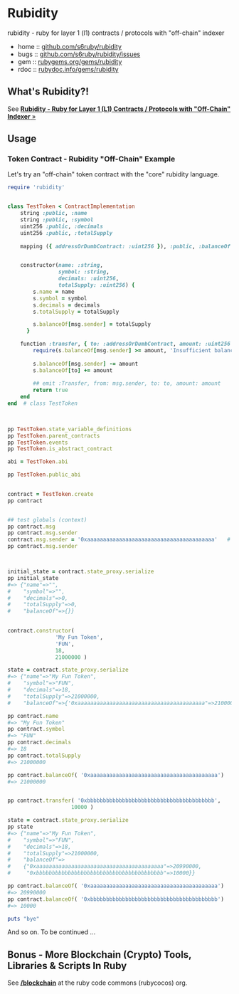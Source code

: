 # Rubidity 

rubidity - ruby for layer 1 (l1) contracts / protocols with "off-chain" indexer


* home  :: [github.com/s6ruby/rubidity](https://github.com/s6ruby/rubidity)
* bugs  :: [github.com/s6ruby/rubidity/issues](https://github.com/s6ruby/rubidity/issues)
* gem   :: [rubygems.org/gems/rubidity](https://rubygems.org/gems/rubidity)
* rdoc  :: [rubydoc.info/gems/rubidity](http://rubydoc.info/gems/rubidity)



## What's Rubidity?!

See [**Rubidity - Ruby for Layer 1 (L1) Contracts / Protocols with "Off-Chain" Indexer**  »](https://github.com/s6ruby/rubidity)


## Usage

### Token Contract - Rubidity "Off-Chain" Example

Let's try an "off-chain" token contract with 
the "core" rubidity language.


``` ruby
require 'rubidity'


class TestToken < ContractImplementation    
    string :public, :name
    string :public, :symbol
    uint256 :public, :decimals    
    uint256 :public, :totalSupply
  
    mapping ({ addressOrDumbContract: :uint256 }), :public, :balanceOf


    constructor(name: :string, 
                symbol: :string, 
                decimals: :uint256,
                totalSupply: :uint256) {
        s.name = name
        s.symbol = symbol
        s.decimals = decimals
        s.totalSupply = totalSupply

        s.balanceOf[msg.sender] = totalSupply
      }

    function :transfer, { to: :addressOrDumbContract, amount: :uint256 }, :public, :virtual, returns: :bool do
        require(s.balanceOf[msg.sender] >= amount, 'Insufficient balance')
        
        s.balanceOf[msg.sender] -= amount
        s.balanceOf[to] += amount
   
        ## emit :Transfer, from: msg.sender, to: to, amount: amount        
        return true
    end
end  # class TestToken  
  


pp TestToken.state_variable_definitions
pp TestToken.parent_contracts 
pp TestToken.events 
pp TestToken.is_abstract_contract

abi = TestToken.abi

pp TestToken.public_abi
  

contract = TestToken.create
pp contract


## test globals (context)
pp contract.msg
pp contract.msg.sender
contract.msg.sender = '0xaaaaaaaaaaaaaaaaaaaaaaaaaaaaaaaaaaaaaaaa'   # a(lice)
pp contract.msg.sender



initial_state = contract.state_proxy.serialize
pp initial_state  
#=> {"name"=>"", 
#    "symbol"=>"", 
#    "decimals"=>0, 
#    "totalSupply"=>0, 
#    "balanceOf"=>{}}
      

contract.constructor(
               'My Fun Token',
               'FUN',
               18,
               21000000 )

state = contract.state_proxy.serialize
#=> {"name"=>"My Fun Token",
#    "symbol"=>"FUN",
#    "decimals"=>18,
#    "totalSupply"=>21000000,
#    "balanceOf"=>{'0xaaaaaaaaaaaaaaaaaaaaaaaaaaaaaaaaaaaaaaaa"=>21000000}}

pp contract.name
#=> "My Fun Token"
pp contract.symbol
#=> "FUN"
pp contract.decimals    
#=> 18
pp contract.totalSupply
#=> 21000000

pp contract.balanceOf( '0xaaaaaaaaaaaaaaaaaaaaaaaaaaaaaaaaaaaaaaaa')
#=> 21000000


pp contract.transfer( '0xbbbbbbbbbbbbbbbbbbbbbbbbbbbbbbbbbbbbbbbb', 
                    10000 )

state = contract.state_proxy.serialize
pp state
#=> {"name"=>"My Fun Token",
#    "symbol"=>"FUN",
#    "decimals"=>18,
#    "totalSupply"=>21000000,
#    "balanceOf"=>
#    {"0xaaaaaaaaaaaaaaaaaaaaaaaaaaaaaaaaaaaaaaaa"=>20990000, 
#     "0xbbbbbbbbbbbbbbbbbbbbbbbbbbbbbbbbbbbbbbbb"=>10000}}

pp contract.balanceOf( '0xaaaaaaaaaaaaaaaaaaaaaaaaaaaaaaaaaaaaaaaa')
#=> 20990000 
pp contract.balanceOf( '0xbbbbbbbbbbbbbbbbbbbbbbbbbbbbbbbbbbbbbbbb')
#=> 10000

puts "bye"
```


And so on.  To be continued ...



## Bonus - More Blockchain (Crypto) Tools, Libraries & Scripts In Ruby

See [**/blockchain**](https://github.com/rubycocos/blockchain) 
at the ruby code commons (rubycocos) org.





